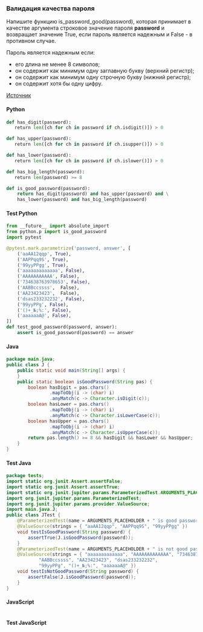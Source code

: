 ### Валидация качества пароля

Напишите функцию is_password_good(password), которая принимает в качестве аргумента строковое значение пароля **password** и возвращает значение True, если пароль является надежным и False - в противном случае.

Пароль является надежным если:

* его длина не менее 8 символов; 
* он содержит как минимум одну заглавную букву (верхний регистр); 
* он содержит как минимум одну строчную букву (нижний регистр);
* он содержит хотя бы одну цифру.

[Источник](https://stepik.org/lesson/334150/step/5?unit=317559)

<!-- tabs: start -->
#### **Python**

```python
def has_digit(password):
   return len([ch for ch in password if ch.isdigit()]) > 0

def has_upper(password):
   return len([ch for ch in password if ch.isupper()]) > 0

def has_lower(password):
   return len([ch for ch in password if ch.islower()]) > 0

def has_big_length(password):
   return len(password) >= 8

def is_good_password(password):
    return has_digit(password) and has_upper(password) and \
    has_lower(password) and has_big_length(password)
```

#### **Test Python**

```python
from __future__ import absolute_import
from python.p import is_good_password
import pytest

@pytest.mark.parametrize('password, answer', [
    ('aaAA12qqp', True),
    ('AAPPqq9S', True),
    ('99yyPPgg', True),
    ('aaaaaaaaaaaaa', False),
    ('AAAAAAAAAAA', False),
    ('734638763978653', False),
    ('AABBccssss',  False),
    ('AA23423423',  False),
    ('dsas233232232', False),
    ('99yyPPg', False),
    ('()+_№;%:', False),
    ('aaaaaaA@', False),
])
def test_good_password(password, answer):
    assert is_good_password(password) == answer
```

#### **Java**

```java
package main.java;
public class J {
    public static void main(String[] args) {
    }
    public static boolean isGoodPassword(String pas) {
        boolean hasDigit = pas.chars()
                .mapToObj(i -> (char) i)
                .anyMatch(c -> Character.isDigit(c));
        boolean hasLower = pas.chars()
                .mapToObj(i -> (char) i)
                .anyMatch(c -> Character.isLowerCase(c));
        boolean hasUpper = pas.chars()
                .mapToObj(i -> (char) i)
                .anyMatch(c -> Character.isUpperCase(c));
        return pas.length() >= 8 && hasDigit && hasLower && hasUpper;
    }
}
```

#### **Test Java**

```java
package tests;
import static org.junit.Assert.assertFalse;
import static org.junit.Assert.assertTrue;
import static org.junit.jupiter.params.ParameterizedTest.ARGUMENTS_PLACEHOLDER;
import org.junit.jupiter.params.ParameterizedTest;
import org.junit.jupiter.params.provider.ValueSource;
import main.java.J;
public class JTest {
    @ParameterizedTest(name = ARGUMENTS_PLACEHOLDER + " is good password")
    @ValueSource(strings = { "aaAA12qqp", "AAPPqq9S", "99yyPPgg" })
    void testIsGoodPassword(String password) {
        assertTrue(J.isGoodPassword(password));
    }
    @ParameterizedTest(name = ARGUMENTS_PLACEHOLDER + " is not good password")
    @ValueSource(strings = { "aaaaaaaaaaaaa", "AAAAAAAAAAAAA", "734638763978653",
            "AABBccssss", "AA23423423", "dsas233232232",
            "99yyPPg", "()+_№;%:", "aaaaaaA@" })
    void testIsNotGoodPassword(String password) {
        assertFalse(J.isGoodPassword(password));
    }
}
```

#### **JavaScript**

```javascript

```

#### **Test JavaScript**

```javascript

```

<!-- tabs: end -->
